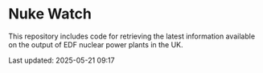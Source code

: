 # Nuke Watch

This repository includes code for retrieving the latest information available on the output of EDF nuclear power plants in the UK.

Last updated: 2025-05-21 09:17